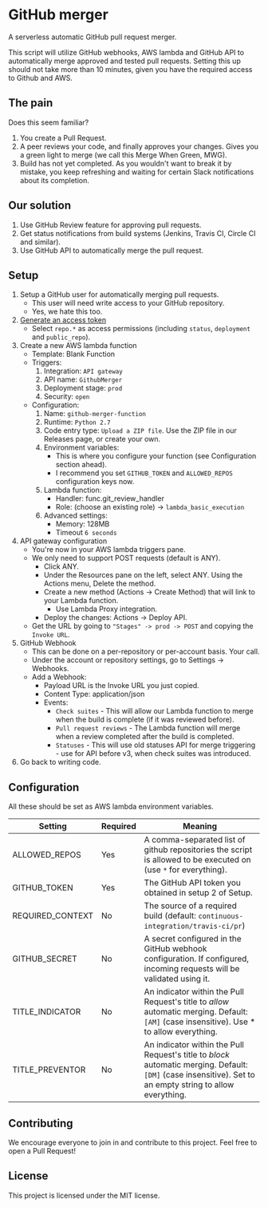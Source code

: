 # GitHub merger
A serverless automatic GitHub pull request merger.

This script will utilize GitHub webhooks, AWS lambda and GitHub API to automatically merge approved and tested pull requests.
Setting this up should not take more than 10 minutes, given you have the required access to Github and AWS.

## The pain
Does this seem familiar?
1. You create a Pull Request.
2. A peer reviews your code, and finally approves your changes. Gives you a green light to merge (we call this Merge When Green, MWG).
3. Build has not yet completed. As you wouldn't want to break it by mistake, you keep refreshing and waiting for certain Slack notifications about its completion.


## Our solution
1. Use GitHub Review feature for approving pull requests.
2. Get status notifications from build systems (Jenkins, Travis CI, Circle CI and similar).
3. Use GitHub API to automatically merge the pull request.


## Setup
1. Setup a GitHub user for automatically merging pull requests.
    * This user will need write access to your GitHub repository.
    * Yes, we hate this too.
2. [Generate an access token](https://github.com/settings/tokens)
    * Select `repo.*` as access permissions (including `status`, `deployment` and `public_repo`).
3. Create a new AWS lambda function
    * Template: Blank Function
    * Triggers:
        1. Integration: `API gateway`
        2. API name: `GithubMerger`
        3. Deployment stage: `prod`
        4. Security: `open`
    * Configuration:
        1. Name: `github-merger-function`
        2. Runtime: `Python 2.7`
        3. Code entry type: `Upload a ZIP file`. Use the ZIP file in our Releases page, or create your own.
        4. Environment variables:
            * This is where you configure your function (see Configuration section ahead).
            * I recommend you set `GITHUB_TOKEN` and `ALLOWED_REPOS` configuration keys now.
        5. Lambda function:
            * Handler: func.git_review_handler
            * Role: (choose an existing role) -> `lambda_basic_execution`
        6. Advanced settings:
            * Memory: 128MB
            * Timeout `6 seconds`
4. API gateway configuration
    * You're now in your AWS lambda triggers pane.
    * We only need to support POST requests (default is ANY).
        * Click ANY.
        * Under the Resources pane on the left, select ANY. Using the Actions menu, Delete the method.
        * Create a new method (Actions -> Create Method) that will link to your Lambda function.
            * Use Lambda Proxy integration.
        * Deploy the changes: Actions -> Deploy API.
    * Get the URL by going to `"Stages" -> prod -> POST` and copying the `Invoke URL`.
5. GitHub Webhook
    * This can be done on a per-repository or per-account basis. Your call.
    * Under the account or repository settings, go to Settings -> Webhooks.
    * Add a Webhook:
        * Payload URL is the Invoke URL you just copied.
        * Content Type: application/json
        * Events:
            * `Check suites` - This will allow our Lambda function to merge when the build is complete (if it was reviewed before).
            * `Pull request reviews` - The Lambda function will merge when a review completed after the build is completed.
            * `Statuses` - This will use old statuses API for merge triggering - use for API before v3, when check suites was introduced.
6. Go back to writing code.


## Configuration
All these should be set as AWS lambda environment variables.

Setting | Required | Meaning
------- | -------- | -------
ALLOWED_REPOS | Yes | A comma-separated list of github repositories the script is allowed to be executed on (use `*` for everything).
GITHUB_TOKEN | Yes | The GitHub API token you obtained in setup 2 of Setup.
REQUIRED_CONTEXT | No | The source of a required build (default: `continuous-integration/travis-ci/pr`)
GITHUB_SECRET | No | A secret configured in the GitHub webhook configuration. If configured, incoming requests will be validated using it.
TITLE_INDICATOR | No | An indicator within the Pull Request's title to *allow* automatic merging. Default: `[AM]` (case insensitive). Use * to allow everything.
TITLE_PREVENTOR | No | An indicator within the Pull Request's title to *block* automatic merging. Default: `[DM]` (case insensitive). Set to an empty string to allow everything.

## Contributing
We encourage everyone to join in and contribute to this project.
Feel free to open a Pull Request!

## License
This project is licensed under the MIT license.

